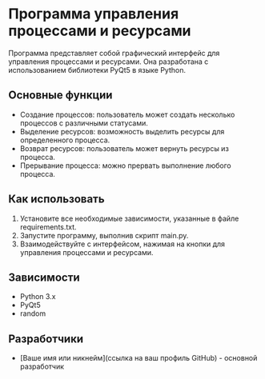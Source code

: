 # Программа управления процессами и ресурсами

Программа представляет собой графический интерфейс для управления процессами и ресурсами. Она разработана с использованием библиотеки PyQt5 в языке Python.

## Основные функции

- Создание процессов: пользователь может создать несколько процессов с различными статусами.
- Выделение ресурсов: возможность выделить ресурсы для определенного процесса.
- Возврат ресурсов: пользователь может вернуть ресурсы из процесса.
- Прерывание процесса: можно прервать выполнение любого процесса.

## Как использовать

1. Установите все необходимые зависимости, указанные в файле requirements.txt.
2. Запустите программу, выполнив скрипт main.py.
3. Взаимодействуйте с интерфейсом, нажимая на кнопки для управления процессами и ресурсами.

## Зависимости

- Python 3.x
- PyQt5
- random

## Разработчики

- [Ваше имя или никнейм](ссылка на ваш профиль GitHub) - основной разработчик
